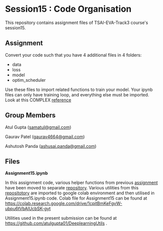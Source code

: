 # Session15 : Code Organisation 
This repository contains assignment files of TSAI-EVA-Track3 course's session15.

## Assignment

Convert your code such that you have 4 additional files in 4 folders:
- data
- loss
- model
- optim_scheduler  

Use these files to import related functions to train your model. Your ipynb files can only have training loop, and everything else must be imported. Look at this COMPLEX [reference](https://github.com/rwightman/pytorch-image-models/tree/master/timm)



## Group Members

Atul Gupta (samatul@gmail.com)

Gaurav Patel (gaurav4664@gmail.com)

Ashutosh Panda (ashusai.panda@gmail.com)


## Files

**Assignment15.ipynb**

In this assignment code, various helper functions from previous [assignment](https://github.com/atulgupta01/EVA_Group_Assignment/tree/master/Assignment%2014) have been moved to separate [repository](https://github.com/atulgupta01/DeeplearningUtils). Various utilities from this [repositotory](https://github.com/atulgupta01/DeeplearningUtils) are imported to google colab environment and then utilised in Assignment15.ipynb code. Colab file for Assignment15 can be found at https://colab.research.google.com/drive/1cpitBmKeFgvW-ubpu6tVbAlUcbSK-gyt

Utilities used in the present submission can be found at https://github.com/atulgupta01/DeeplearningUtils .
